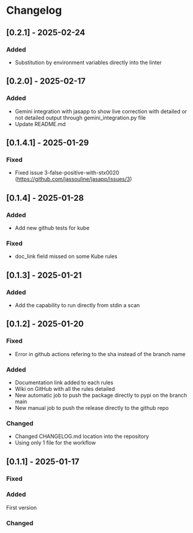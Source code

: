 # Changelog

## [0.2.1] - 2025-02-24
### Added
- Substitution by environment variables directly into the linter

## [0.2.0] - 2025-02-17
### Added
- Gemini integration with jasapp to show live correction with detailed or not detailed output through gemini_integration.py file
- Update README.md

## [0.1.4.1] - 2025-01-29
### Fixed
- Fixed issue 3-false-positive-with-stx0020 (https://github.com/jassouline/jasapp/issues/3)


## [0.1.4] - 2025-01-28
### Added
- Add new github tests for kube

### Fixed
- doc_link field missed on some Kube rules

## [0.1.3] - 2025-01-21
### Added
- Add the capability to run directly from stdin a scan


## [0.1.2] - 2025-01-20
### Fixed
- Error in github actions refering to the sha instead of the branch name

### Added
- Documentation link added to each rules
- Wiki on GitHub with all the rules detailed
- New automatic job to push the package directly to pypi on the branch main
- New manual job to push the release directly to the github repo

### Changed
- Changed CHANGELOG.md location into the repository
- Using only 1 file for the workflow

## [0.1.1] - 2025-01-17
### Fixed

### Added
First version

### Changed
